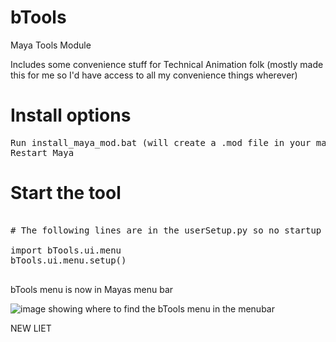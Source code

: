 # bTools
Maya Tools Module

Includes some convenience stuff for Technical Animation folk (mostly made this for me so I'd have access to all my convenience things wherever)

# Install options

<pre>
Run install_maya_mod.bat (will create a .mod file in your maya/modules folder)
Restart Maya
</pre>


# Start the tool
<pre>

# The following lines are in the userSetup.py so no startup script is required.

import bTools.ui.menu
bTools.ui.menu.setup()

</pre>

bTools menu is now in Mayas menu bar

![image showing where to find the bTools menu in the menubar](https://raw.githubusercontent.com/rBrenick/bTools/master/docs/example_image.png)


NEW LIET
